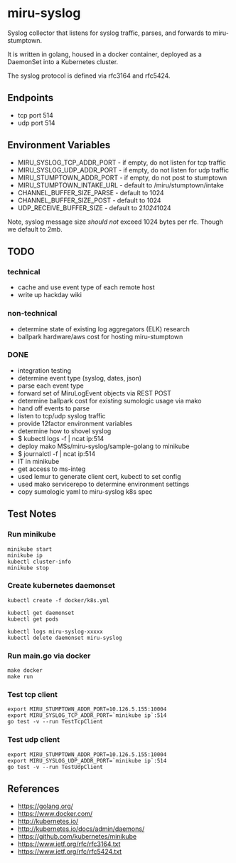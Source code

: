 # miru-syslog

Syslog collector that listens for syslog traffic, parses, and forwards to miru-stumptown.

It is written in golang, housed in a docker container, deployed as a DaemonSet into a Kubernetes cluster.

The syslog protocol is defined via rfc3164 and rfc5424.

## Endpoints

* tcp port 514
* udp port 514

## Environment Variables

* MIRU_SYSLOG_TCP_ADDR_PORT - if empty, do not listen for tcp traffic
* MIRU_SYSLOG_UDP_ADDR_PORT - if empty, do not listen for udp traffic
* MIRU_STUMPTOWN_ADDR_PORT - if empty, do not post to stumptown
* MIRU_STUMPTOWN_INTAKE_URL - default to /miru/stumptown/intake
* CHANNEL_BUFFER_SIZE_PARSE - default to 1024
* CHANNEL_BUFFER_SIZE_POST - default to 1024
* UDP_RECEIVE_BUFFER_SIZE - default to 2*1024*1024

Note, syslog message size _should not_ exceed 1024 bytes per rfc. Though we default to 2mb.

## TODO

### technical

* cache and use event type of each remote host
* write up hackday wiki

### non-technical

* determine state of existing log aggregators (ELK) research
* ballpark hardware/aws cost for hosting miru-stumptown

### DONE

* integration testing
* determine event type (syslog, dates, json)
* parse each event type
* forward set of MiruLogEvent objects via REST POST
* determine ballpark cost for existing sumologic usage via mako
* hand off events to parse
* listen to tcp/udp syslog traffic
* provide 12factor environment variables
* determine how to shovel syslog
* $ kubectl logs <mako ms pods> -f | ncat ip:514
* deploy mako MSs/miru-syslog/sample-golang to minikube
* $ journalctl -f | ncat ip:514
* IT in minikube
* get access to ms-integ
* used lemur to generate client cert, kubectl to set config
* used mako servicerepo to determine environment settings
* copy sumologic yaml to miru-syslog k8s spec

## Test Notes

### Run minikube

```
minikube start
minikube ip
kubectl cluster-info
minikube stop
```

### Create kubernetes daemonset

```
kubectl create -f docker/k8s.yml

kubectl get daemonset
kubectl get pods

kubectl logs miru-syslog-xxxxx
kubectl delete daemonset miru-syslog
```

### Run main.go via docker

```
make docker
make run
```

### Test tcp client

```
export MIRU_STUMPTOWN_ADDR_PORT=10.126.5.155:10004
export MIRU_SYSLOG_TCP_ADDR_PORT=`minikube ip`:514
go test -v --run TestTcpClient
```

### Test udp client

```
export MIRU_STUMPTOWN_ADDR_PORT=10.126.5.155:10004
export MIRU_SYSLOG_UDP_ADDR_PORT=`minikube ip`:514
go test -v --run TestUdpClient
```

## References

* https://golang.org/
* https://www.docker.com/
* http://kubernetes.io/
* http://kubernetes.io/docs/admin/daemons/
* https://github.com/kubernetes/minikube
* https://www.ietf.org/rfc/rfc3164.txt
* https://www.ietf.org/rfc/rfc5424.txt
